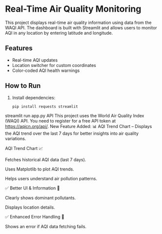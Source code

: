 # Real-Time Air Quality Monitoring

This project displays real-time air quality information using data from the WAQI API. The dashboard is built with Streamlit and allows users to monitor AQI in any location by entering latitude and longitude.

## Features
- Real-time AQI updates
- Location switcher for custom coordinates
- Color-coded AQI health warnings

## How to Run
1. Install dependencies:
   ```bash
   pip install requests streamlit
streamlit run app.py
API
This project uses the World Air Quality Index (WAQI) API. You need to register for a free API token at https://aqicn.org/api/.
New Feature Added:
📊 AQI Trend Chart – Displays the AQI trend over the last 7 days for better insights into air quality variations.


 AQI Trend Chart 📈

Fetches historical AQI data (last 7 days).

Uses Matplotlib to plot AQI trends.

Helps users understand air pollution patterns.

✅ Better UI & Information 🎨

Clearly shows dominant pollutants.

Displays location details.

✅ Enhanced Error Handling 🚨

Shows an error if AQI data fetching fails.
